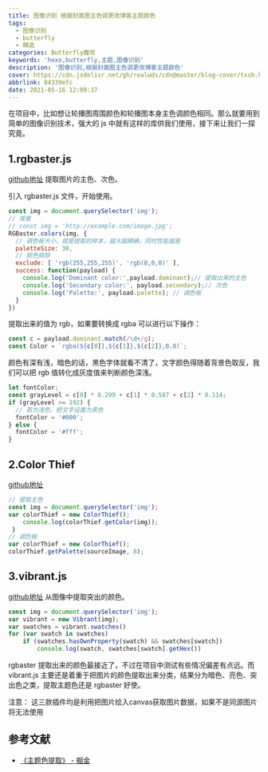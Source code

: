 ```yaml
---
title: 图像识别 根据封面图主色调更改博客主题颜色
tags:
  - 图像识别
  - butterfly
  - 精选
categories: Butterfly魔改
keywords: 'hexo,butterfly,主题,图像识别'
description: '图像识别,根据封面图主色调更改博客主题颜色'
cover: https://cdn.jsdelivr.net/gh/realwds/cdn@master/blog-cover/txsb.h4ef7t2kjuo.jpg
abbrlink: 84339efc
date: 2021-05-16 12:09:37
---
```


在项目中，比如想让轮播图周围颜色和轮播图本身主色调颜色相同。那么就要用到简单的图像识别技术，强大的 js 中就有这样的库供我们使用，接下来让我们一探究竟。

## 1.rgbaster.js

[github地址](https://github.com/briangonzalez/rgbaster.js) 提取图片的主色、次色。

引入 rgbaster.js 文件，开始使用。

``` js
const img = document.querySelector('img');
// 或者
// const img = 'http://example.com/image.jpg';
RGBaster.colors(img, {
  // 调色板大小，就是提取的样本，越大越精确，同时性能越差
  paletteSize: 30,
  // 颜色排除
  exclude: [ 'rgb(255,255,255)', 'rgb(0,0,0)' ],
  success: function(payload) {
    console.log('Dominant color:',payload.dominant);// 提取出来的主色
    console.log('Secondary color:', payload.secondary);// 次色
    console.log('Palette:', payload.palette); // 调色板
  }
})
```

提取出来的值为 rgb，如果要转换成 rgba 可以进行以下操作：

```js
const c = payload.dominant.match(/\d+/g);
const Color = `rgba(${c[0]},${c[1]},${c[2]},0.8)`;
```

颜色有深有浅，暗色的话，黑色字体就看不清了，文字颜色得随着背景色取反，我们可以把 rgb 值转化成灰度值来判断颜色深浅。

``` js
let fontColor;
const grayLevel = c[0] * 0.299 + c[1] * 0.587 + c[2] * 0.114;
if (grayLevel >= 192) {
  // 若为浅色，把文字设置为黑色
  fontColor = '#000';
} else {
  fontColor = '#fff';
}
```

## 2.Color Thief

[github地址](https://github.com/lokesh/color-thief/)

``` js
// 提取主色
const img = document.querySelector('img');
var colorThief = new ColorThief();
    console.log(colorThief.getColor(img));
 }
// 调色板
var colorThief = new ColorThief();
colorThief.getPalette(sourceImage, 8);
```

## 3.vibrant.js

[github地址](https://github.com/jariz/vibrant.js/) 从图像中提取突出的颜色。

``` js
const img = document.querySelector('img');
var vibrant = new Vibrant(img);
var swatches = vibrant.swatches()
for (var swatch in swatches)
    if (swatches.hasOwnProperty(swatch) && swatches[swatch])
        console.log(swatch, swatches[swatch].getHex())
```

rgbaster 提取出来的颜色最接近了，不过在项目中测试有些情况偏差有点远。而 vibrant.js 主要还是着重于把图片的颜色提取出来分类，结果分为暗色、亮色、突出色之类，提取主题色还是 rgbaster 好使。

注意： 这三款插件均是利用把图片绘入canvas获取图片数据，如果不是同源图片将无法使用

## 参考文献

- [《主题色提取》 - 掘金](https://juejin.cn/post/6844903511956815885)
